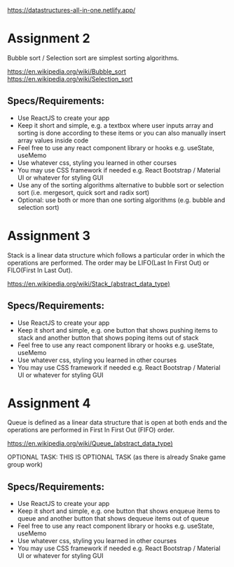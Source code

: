 https://datastructures-all-in-one.netlify.app/

# Assignment 2

Bubble sort / Selection sort are simplest sorting algorithms.

https://en.wikipedia.org/wiki/Bubble_sort
https://en.wikipedia.org/wiki/Selection_sort

## Specs/Requirements:

- Use ReactJS to create your app
- Keep it short and simple, e.g. a textbox where user inputs array and sorting is done according to these items or you can also manually insert array values inside code
- Feel free to use any react component library or hooks e.g. useState, useMemo
- Use whatever css, styling you learned in other courses
- You may use CSS framework if needed e.g. React Bootstrap / Material UI or whatever for styling GUI
- Use any of the sorting algorithms alternative to bubble sort or selection sort (i.e. mergesort, quick sort and radix sort)
- Optional: use both or more than one sorting algorithms (e.g. bubble and selection sort)

# Assignment 3

Stack is a linear data structure which follows a particular order in which the operations are performed.
The order may be LIFO(Last In First Out) or FILO(First In Last Out).

https://en.wikipedia.org/wiki/Stack_(abstract_data_type)

## Specs/Requirements:

- Use ReactJS to create your app
- Keep it short and simple, e.g. one button that shows pushing items to stack and another button that shows poping items out of stack
- Feel free to use any react component library or hooks e.g. useState, useMemo
- Use whatever css, styling you learned in other courses
- You may use CSS framework if needed e.g. React Bootstrap / Material UI or whatever for styling GUI

# Assignment 4

Queue is defined as a linear data structure that is open at both ends and
the operations are performed in First In First Out (FIFO) order.

https://en.wikipedia.org/wiki/Queue_(abstract_data_type)

OPTIONAL TASK: THIS IS OPTIONAL TASK (as there is already Snake game group work)

## Specs/Requirements:

- Use ReactJS to create your app
- Keep it short and simple, e.g. one button that shows enqueue items to queue and another button that shows dequeue items out of queue
- Feel free to use any react component library or hooks e.g. useState, useMemo
- Use whatever css, styling you learned in other courses
- You may use CSS framework if needed e.g. React Bootstrap / Material UI or whatever for styling GUI
